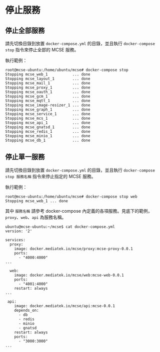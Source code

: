 # 停止服務

## 停止全部服務

請先切換目錄到放置 `docker-compose.yml` 的目錄，並且執行 `docker-compose stop` 指令來停止全部的 MCSE 服務。

執行範例：

```
root@mcse-ubuntu:/home/ubuntu/mcse# docker-compose stop
Stopping mcse_web_1           ... done
Stopping mcse_layout_1        ... done
Stopping mcse_mail_1          ... done
Stopping mcse_proxy_1         ... done
Stopping mcse_oauth_1         ... done
Stopping mcse_gcm_1           ... done
Stopping mcse_mqtt_1          ... done
Stopping mcse_image-resizer_1 ... done
Stopping mcse_graph_1         ... done
Stopping mcse_service_1       ... done
Stopping mcse_mcs_1           ... done
Stopping mcse_api_1           ... done
Stopping mcse_gnatsd_1        ... done
Stopping mcse_redis_1         ... done
Stopping mcse_minio_1         ... done
Stopping mcse_db_1            ... done
```


## 停止單一服務

請先切換目錄到放置 `docker-compose.yml` 的目錄，並且執行 `docker-compose stop 服務名稱` 指令來停止指定的 MCSE 服務。

執行範例：

```
root@mcse-ubuntu:/home/ubuntu/mcse# docker-compose stop web
Stopping mcse_web_1 ... done
```

其中 `服務名稱` 請參考 docker-compose 內定義的各項服務。見底下的範例，`proxy`、`web`、`api` 為服務名稱。

```
ubuntu@mcse-ubuntu:~/mcse$ cat docker-compose.yml 
version: '2'

services:
  proxy:
    image: docker.mediatek.io/mcse/proxy:mcse-proxy-0.0.1
    ports:
      - "4000:4000"
...

  web:
    image: docker.mediatek.io/mcse/web:mcse-web-0.0.1
    ports:
      - "4001:4000"
    restart: always
...

 api:
    image: docker.mediatek.io/mcse/api:mcse-0.0.1
    depends_on:
      - db
      - redis
      - minio
      - gnatsd
    restart: always
    ports:
      - "3000:3000"
...
````